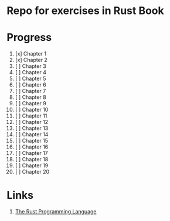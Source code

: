 # Repo for exercises in Rust Book

# Progress

1. [x] Chapter 1
1. [x] Chapter 2
1. [ ] Chapter 3
1. [ ] Chapter 4
1. [ ] Chapter 5
1. [ ] Chapter 6
1. [ ] Chapter 7
1. [ ] Chapter 8
1. [ ] Chapter 9
1. [ ] Chapter 10
1. [ ] Chapter 11
1. [ ] Chapter 12
1. [ ] Chapter 13
1. [ ] Chapter 14
1. [ ] Chapter 15
1. [ ] Chapter 16
1. [ ] Chapter 17
1. [ ] Chapter 18
1. [ ] Chapter 19
1. [ ] Chapter 20


# Links

1. [The Rust Programming Language](https://doc.rust-lang.org/book)
